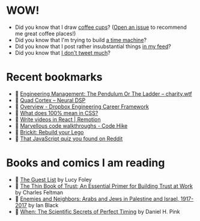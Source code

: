 # WOW!

- Did you know that I draw [coffee cups](https://papercups.mamuso.net/)? ([Open an issue](https://github.com/mamuso/papercups/issues) to recommend me great coffee places!)
- Did you know that I'm trying to build [a time machine](https://github.com/mamuso/fluxcapacitor)?
- Did you know that I post rather insubstantial things [in my feed](https://feed.mamuso.net/)?
- Did you know that [I don't tweet much](https://twitter.com/mamuso)?

# Recent bookmarks

- 👀 [Engineering Management: The Pendulum Or The Ladder – charity.wtf](https://charity.wtf/2019/01/04/engineering-management-the-pendulum-or-the-ladder/)
- 👀 [Quad Cortex – Neural DSP](https://neuraldsp.com/quad-cortex)
- 👀 [Overview - Dropbox Engineering Career Framework](https://dropbox.github.io/dbx-career-framework/)
- 👀 [What does 100% mean in CSS?](https://wattenberger.com/blog/css-percents#gist)
- 👀 [Write videos in React | Remotion](https://www.remotion.dev/)
- 👀 [Marvellous code walkthroughs - Code Hike](https://codehike.org/)
- 👀 [Brickit: Rebuild your Lego](https://brickit.app/)
- 👀 [That JavaScript quiz you found on Reddit](https://jsisweird.com/)


# Books and comics I am reading

- 📘 [The Guest List](https://www.goodreads.com/book/show/52656911) by Lucy Foley
- 📘 [The Thin Book of Trust; An Essential Primer for Building Trust at Work](https://www.goodreads.com/book/show/8245275) by Charles Feltman
- 📘 [Enemies and Neighbors: Arabs and Jews in Palestine and Israel, 1917-2017](https://www.goodreads.com/book/show/36523502) by Ian   Black
- 📘 [When: The Scientific Secrets of Perfect Timing](https://www.goodreads.com/book/show/35786699) by Daniel H. Pink

